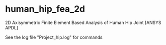 # human_hip_fea_2d
2D Axisymmetric Finite Element Based Analysis of Human Hip Joint [ANSYS APDL]

See the log file "Project_hip.log" for commands
